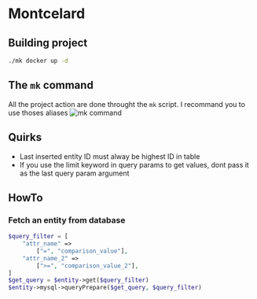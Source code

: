 # Montcelard

## Building project
```sh
./mk docker up -d
```
## The `mk` command
All the project action are done throught the `mk` script.
I recommand you to use thoses aliases 
![mk command](https://github.com/samuel-joly/Montcelard-gen-fiche-technique/blob/main/mk_command.png)

## Quirks

- Last inserted entity ID must alway be highest ID in table
- If you use the limit keyword in query params to get values, dont pass it as the last query param argument


## HowTo

### Fetch an entity from database
```php
$query_filter = [
    "attr_name" => 
        ["=", "comparison_value"],
    "attr_name_2" =>
        [">=", "comparison_value_2"],
]
$get_query = $entity->get($query_filter)
$entity->mysql->queryPrepare($get_query, $query_filter)
```
